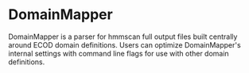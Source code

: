 # DomainMapper
DomainMapper is a parser for hmmscan full output files built centrally around ECOD domain definitions. Users can optimize DomainMapper's internal settings with command line flags for use with other domain definitions.
